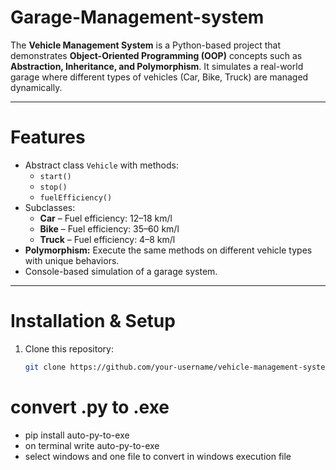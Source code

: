 # Garage-Management-system

The **Vehicle Management System** is a Python-based project that demonstrates **Object-Oriented Programming (OOP)** concepts such as **Abstraction, Inheritance, and Polymorphism**. It simulates a real-world garage where different types of vehicles (Car, Bike, Truck) are managed dynamically.

---

# Features
- Abstract class `Vehicle` with methods:
  - `start()`
  - `stop()`
  - `fuelEfficiency()`
- Subclasses:
  - **Car** – Fuel efficiency: 12–18 km/l
  - **Bike** – Fuel efficiency: 35–60 km/l
  - **Truck** – Fuel efficiency: 4–8 km/l
- **Polymorphism:** Execute the same methods on different vehicle types with unique behaviors.
- Console-based simulation of a garage system.

---

# Installation & Setup
1. Clone this repository:
   ```bash
   git clone https://github.com/your-username/vehicle-management-system.git

# convert .py to .exe
- pip install auto-py-to-exe
- on terminal write auto-py-to-exe
- select windows and one file to convert in windows execution file
